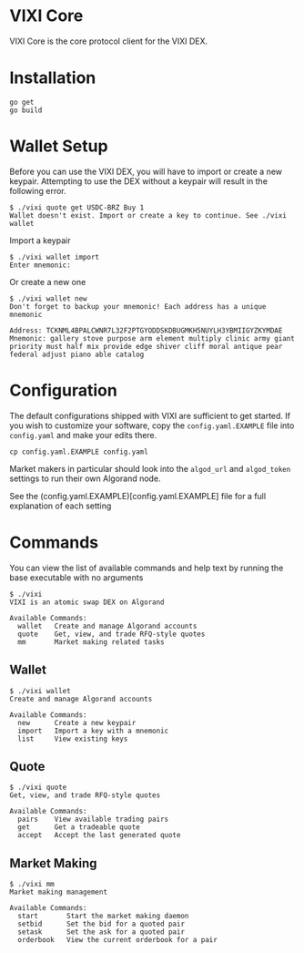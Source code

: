 # VIXI Core

VIXI Core is the core protocol client for the VIXI DEX. 

# Installation

```
go get
go build
```

# Wallet Setup

Before you can use the VIXI DEX, you will have to import or create a new keypair. 
Attempting to use the DEX without a keypair will result in the following error.

```
$ ./vixi quote get USDC-BRZ Buy 1
Wallet doesn't exist. Import or create a key to continue. See ./vixi wallet
```

Import a keypair

```
$ ./vixi wallet import
Enter mnemonic: 
```

Or create a new one

```
$ ./vixi wallet new
Don't forget to backup your mnemonic! Each address has a unique mnemonic

Address: TCKNML4BPALCWNR7L32F2PTGYODDSKDBUGMKH5NUYLH3YBMIIGYZKYMDAE
Mnemonic: gallery stove purpose arm element multiply clinic army giant priority must half mix provide edge shiver cliff moral antique pear federal adjust piano able catalog
```

# Configuration

The default configurations shipped with VIXI are sufficient to get started. 
If you wish to customize your software, copy the `config.yaml.EXAMPLE` file into `config.yaml` and make your edits there. 

```
cp config.yaml.EXAMPLE config.yaml
```

Market makers in particular should look into the `algod_url` and `algod_token` settings to run their own Algorand node.

See the (config.yaml.EXAMPLE)[config.yaml.EXAMPLE] file for a full explanation of each setting

# Commands

You can view the list of available commands and help text by running the base executable with no arguments

```
$ ./vixi
VIXI is an atomic swap DEX on Algorand

Available Commands:
  wallet   Create and manage Algorand accounts
  quote    Get, view, and trade RFQ-style quotes
  mm       Market making related tasks
```

## Wallet

```
$ ./vixi wallet
Create and manage Algorand accounts

Available Commands:
  new      Create a new keypair
  import   Import a key with a mnemonic
  list     View existing keys
```

## Quote

```
$ ./vixi quote
Get, view, and trade RFQ-style quotes

Available Commands:
  pairs    View available trading pairs
  get      Get a tradeable quote
  accept   Accept the last generated quote
```

## Market Making

```
$ ./vixi mm
Market making management

Available Commands:
  start       Start the market making daemon
  setbid      Set the bid for a quoted pair
  setask      Set the ask for a quoted pair
  orderbook   View the current orderbook for a pair
```
